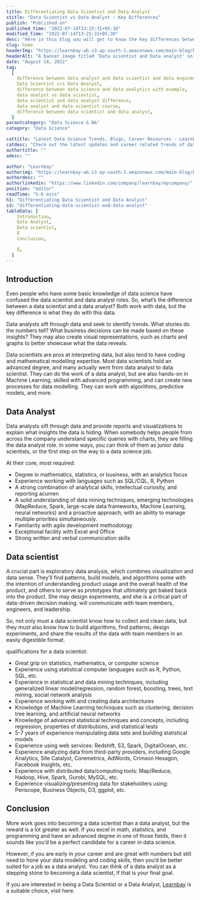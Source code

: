 ```yaml
---
title: Differentiating Data Scientist and Data Analyst
stitle: "Data Scientist vs Data Analyst : Key Differences"
publish: "Published on"
published_time: "2022-07-14T13:25:31+05:30"
modified_time: "2022-07-14T13:25:31+05:30"
desc: "Here in this blog uou will get to know the key differences between data scientists and data analysts, their unique roles, and the skills required."
slug: home
headerImg: "https://learnbay-wb.s3.ap-south-1.amazonaws.com/main-blog/blog/diff1.jpg"
headerAlt: "A banner image titled 'Data scientist and Data analyst' on the foreground, and two professionals are discussing and working on laptops in the background."
date: "August 14, 2022"
tag:
  [
    difference between data analyst and data scientist and data engineer,
    Data Scientist v/s Data Analyst,
    difference between data science and data analytics with example,
    data analyst vs data scientist,
    data scientist and data analyst difference,
    data analyst and data scientist course,
    difference between data scientist and data analyst,
  ]
parantcategory: "Data Science & BA"
category: "Data Science"

cattitle: "Latest Data Science Trends, Blogs, Career Resources - Learnbay Blogs"
catdesc: "Check out the latest updates and career related trends of data science and business analytics here inside the Learnbay's data science blogs."
authortitle: ""
adesc: ""

author: "Learnbay"
authorimg: "https://learnbay-wb.s3.ap-south-1.amazonaws.com/main-blog/blog/learnbay-admin.webp"
authordesc: ""
authorlinkedin: "https://www.linkedin.com/company/learnbay/mycompany/"
position: "editor"
readTime: "5-6 mins"
h1: "Differentiating Data Scientist and Data Analyst"
id: "differentiating-data-scientist-and-data-analyst"
tableData: [
    Introduction,
    Data Analyst,
    Data scientist,
    ß
    Conclusion,

    ß,
  ]
---
```


## Introduction

Even people who have some basic knowledge of data science have confused the data scientist and data analyst roles. So, what’s the difference between a data scientist and a data analyst? Both work with data, but the key difference is what they do with this data.

Data analysts sift through data and seek to identify trends. What stories do the numbers tell? What business decisions can be made based on these insights? They may also create visual representations, such as charts and graphs to better showcase what the data reveals.

Data scientists are pros at interpreting data, but also tend to have coding and mathematical modelling expertise. Most data scientists hold an advanced degree, and many actually went from data analyst to data scientist. They can do the work of a data analyst, but are also hands-on in Machine Learning, skilled with advanced programming, and can create new processes for data modelling. They can work with algorithms, predictive models, and more.

## Data Analyst

Data analysts sift through data and provide reports and visualizations to explain what insights the data is hiding. When somebody helps people from across the company understand specific queries with charts, they are filling the data analyst role. In some ways, you can think of them as junior data scientists, or the first step on the way to a data science job.

At their core, most required:

- Degree in mathematics, statistics, or business, with an analytics focus
- Experience working with languages such as SQL/CQL, R, Python
- A strong combination of analytical skills, intellectual curiosity, and reporting acumen
- A solid understanding of data mining techniques, emerging technologies (MapReduce, Spark, large-scale data frameworks, Machine Learning, neural networks) and a proactive approach, with an ability to manage multiple priorities simultaneously.
- Familiarity with agile development methodology
- Exceptional facility with Excel and Office
- Strong written and verbal communication skills

## Data scientist

A crucial part is exploratory data analysis, which combines visualization and data sense. They’ll find patterns, build models, and algorithms some with the intention of understanding product usage and the overall health of the product, and others to serve as prototypes that ultimately get baked back into the product. She may design experiments, and she is a critical part of data-driven decision making. will communicate with team members, engineers, and leadership.

So, not only must a data scientist know how to collect and clean data, but they must also know how to build algorithms, find patterns, design experiments, and share the results of the data with team members in an easily digestible format.

qualifications for a data scientist:

- Great grip on statistics, mathematics, or computer science
- Experience using statistical computer languages such as R, Python, SQL, etc.
- Experience in statistical and data mining techniques, including generalized linear model/regression, random forest, boosting, trees, text mining, social network analysis
- Experience working with and creating data architectures
- Knowledge of Machine Learning techniques such as clustering, decision tree learning, and artificial neural networks
- Knowledge of advanced statistical techniques and concepts, including regression, properties of distributions, and statistical tests
- 5-7 years of experience manipulating data sets and building statistical models
- Experience using web services: Redshift, S3, Spark, DigitalOcean, etc.
- Experience analyzing data from third-party providers, including Google Analytics, Site Catalyst, Coremetrics, AdWords, Crimson Hexagon, Facebook Insights, etc.
- Experience with distributed data/computing tools: Map/Reduce, Hadoop, Hive, Spark, Gurobi, MySQL, etc.
- Experience visualizing/presenting data for stakeholders using: Periscope, Business Objects, D3, ggplot, etc.

## Conclusion

More work goes into becoming a data scientist than a data analyst, but the reward is a lot greater as well. If you excel in math, statistics, and programming and have an advanced degree in one of those fields, then it sounds like you’d be a perfect candidate for a career in data science.

However, if you are early in your career and are great with numbers but still need to hone your data modeling and coding skills, then you’d be better suited for a job as a data analyst. You can think of a data analyst as a stepping stone to becoming a data scientist, if that is your final goal.

If you are interested in being a Data Scientist or a Data Analyst, <a href="http://learnbay.co/" target="_blank">Learnbay</a> is a suitable choice, visit here.
